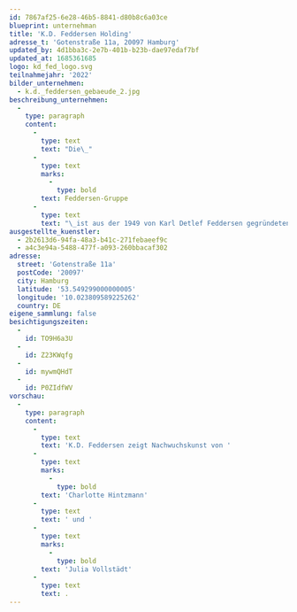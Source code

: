 ```yaml
---
id: 7867af25-6e28-46b5-8841-d80b8c6a03ce
blueprint: unternehman
title: 'K.D. Feddersen Holding'
adresse_t: 'Gotenstraße 11a, 20097 Hamburg'
updated_by: 4d1bba3c-2e7b-401b-b23b-dae97edaf7bf
updated_at: 1685361685
logo: kd_fed_logo.svg
teilnahmejahr: '2022'
bilder_unternehmen:
  - k.d._feddersen_gebaeude_2.jpg
beschreibung_unternehmen:
  -
    type: paragraph
    content:
      -
        type: text
        text: "Die\_"
      -
        type: text
        marks:
          -
            type: bold
        text: Feddersen-Gruppe
      -
        type: text
        text: "\_ist aus der 1949 von Karl Detlef Feddersen gegründeten K.D. Feddersen & Co. hervorgegangen. Die Unternehmen der Gruppe konzentrieren sich auf Außenhandel mit chemischen Erzeugnissen und technischen Produkten, Distribution von Kunststoffen in Europa und Asien, Edelstahlhandel, Entwicklung und Produktion von Kunststoffen, Bau von Extrudern und Compoundieranlagen sowie Ingenieurdienstleistungen."
ausgestellte_kuenstler:
  - 2b2613d6-94fa-48a3-b41c-271febaeef9c
  - a4c3e94a-5488-477f-a093-260bbacaf302
adresse:
  street: 'Gotenstraße 11a'
  postCode: '20097'
  city: Hamburg
  latitude: '53.549299000000005'
  longitude: '10.023809589225262'
  country: DE
eigene_sammlung: false
besichtigungszeiten:
  -
    id: TO9H6a3U
  -
    id: Z23KWqfg
  -
    id: mywmQHdT
  -
    id: P0ZIdfWV
vorschau:
  -
    type: paragraph
    content:
      -
        type: text
        text: 'K.D. Feddersen zeigt Nachwuchskunst von '
      -
        type: text
        marks:
          -
            type: bold
        text: 'Charlotte Hintzmann'
      -
        type: text
        text: ' und '
      -
        type: text
        marks:
          -
            type: bold
        text: 'Julia Vollstädt'
      -
        type: text
        text: .
---
```

